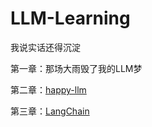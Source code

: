# LLM-Learning

我说实话还得沉淀

第一章：那场大雨毁了我的LLM梦

第二章：[happy-llm](https://github.com/Zhenhao-Zhang/LLM-Learning/tree/main/happy-llm)

第三章：[LangChain](https://github.com/Zhenhao-Zhang/LLM-Learning/tree/main/LangChain)